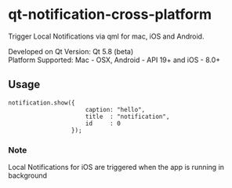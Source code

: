 # qt-notification-cross-platform
Trigger Local Notifications via qml for mac, iOS and Android. 

Developed on Qt Version: Qt 5.8 (beta) <br>
Platform Supported: 
Mac - OSX, Android - API 19+ and iOS - 8.0+

## Usage
```
notification.show({
                      caption: "hello",
                      title  : "notification",
                      id     : 0
                  });
```

### Note
Local Notifications for iOS are triggered when the app is running in background

